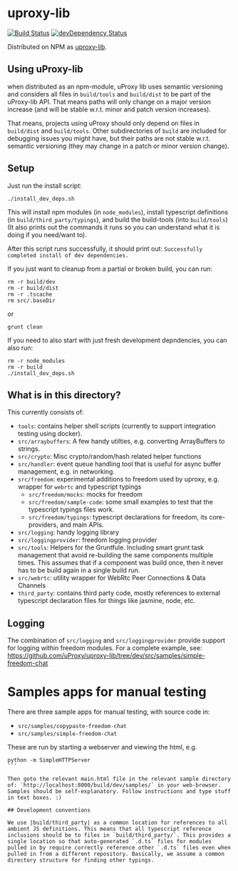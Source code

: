 # uproxy-lib

[![Build Status](https://travis-ci.org/uProxy/uproxy-lib.svg?branch=master)](https://travis-ci.org/uProxy/uproxy-lib) [![devDependency Status](https://david-dm.org/uProxy/uproxy-lib/dev-status.svg)](https://david-dm.org/uProxy/uproxy-lib#info=devDependencies)

Distributed on NPM as [uproxy-lib](https://www.npmjs.org/package/uproxy-lib).

## Using uProxy-lib

when distributed as an npm-module, uProxy lib uses semantic versioning and considers all files in `build/tools` and `build/dist` to be part of the uProxy-lib API. That means paths will only change on a major version increase (and will be stable w.r.t. minor and patch version increases).

That means, projects using uProxy should only depend on files in `build/dist` and `build/tools`. Other subdirectories of `build` are included for debugging issues you might have, but their paths are not stable w.r.t. semantic versioning (they may change in a patch or minor version change).

## Setup

Just run the install script:

```
./install_dev_deps.sh
```

This will install npm modules (in `node_modules`), install typescript definitions (in `build/third_party/typings`), and build the build-tools (into `build/tools`) (It also prints out the commands it runs so you can understand what it is doing if you need/want to).

After this script runs successfully, it should print out: `Successfully completed install of dev dependencies.`

If you just want to cleanup from a partial or broken build, you can run:
```
rm -r build/dev
rm -r build/dist
rm -r .tscache
rm src/.baseDir
```
or

```
grunt clean
```

If you need to also start with just fresh development depndencies, you can also run:
```
rm -r node_modules
rm -r build
./install_dev_deps.sh
```

## What is in this directory?

This currently consists of:

 * `tools`: contains helper shell scripts (currently to support integration testing using docker).
 * `src/arraybuffers`: A few handy utilties, e.g. converting ArrayBuffers to strings.
 * `src/crypto`: Misc crypto/random/hash related helper functions
 * `src/handler`: event queue handling tool that is useful for async buffer management, e.g. in networking.
 * `src/freedom`: experimental additions to freedom used by uproxy, e.g. wrapper for `webrtc` and typescript typings
   * `src/freedom/mocks`: mocks for freedom
   * `src/freedom/sample-code`: some small examples to test that the typescript typings files work.
   * `src/freedom/typings`: typescript declarations for freedom, its core-providers, and main APIs.
 * `src/logging`: handy logging library
 * `src/loggingprovider`: freedom logging provider
 * `src/tools`: Helpers for the Gruntfule. Including smart grunt task management that avoid re-building the same components multiple times. This assumes that if a component was build once, then it never has to be build again in a single build run.
 * `src/webrtc`: utility wrapper for WebRtc Peer Connections & Data Channels
 * `third_party`: contains third party code, mostly references to external typescript declaration files for things like jasmine, node, etc.

## Logging

The combination of `src/logging` and `src/loggingprovider` provide support for logging within freedom modules. For a complete example, see: https://github.com/uProxy/uproxy-lib/tree/dev/src/samples/simple-freedom-chat

# Samples apps for manual testing

There are three sample apps for manual testing, with source code in:
 * `src/samples/copypaste-freedom-chat`
 * `src/samples/simple-freedom-chat`

These are run by starting a webserver and viewing the html, e.g.

````
python -m SimpleHTTPServer
```

Then goto the relevant main.html file in the relevant sample directory of: `http://localhost:8000/build/dev/samples/` in your web-browser. Samples should be self-explanatory. Follow instructions and type stuff in text boxes. :)

## Development conventions

We use |build/third_party| as a common location for references to all ambient JS definitions. This means that all typescript reference inclusions should be to files in `build/third_party/`. This provides a single location so that auto-generated `.d.ts` files for modules pulled in by require correctly reference other `.d.ts` files even when pulled in from a different repository. Basically, we assume a common directory structure for finding other typings.
